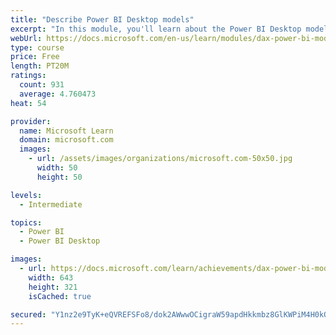 ```yaml
---
title: "Describe Power BI Desktop models"
excerpt: "In this module, you'll learn about the Power BI Desktop model structure, star schema design basics, analytics queries, and report visual configuration. This module provides a strong foundation on which you can learn to optimize model designs and add model calculations."
webUrl: https://docs.microsoft.com/en-us/learn/modules/dax-power-bi-models/
type: course
price: Free
length: PT20M
ratings:
  count: 931
  average: 4.760473
heat: 54

provider:
  name: Microsoft Learn
  domain: microsoft.com
  images:
    - url: /assets/images/organizations/microsoft.com-50x50.jpg
      width: 50
      height: 50

levels:
  - Intermediate

topics:
  - Power BI
  - Power BI Desktop

images:
  - url: https://docs.microsoft.com/learn/achievements/dax-power-bi-models-social.png
    width: 643
    height: 321
    isCached: true

secured: "Y1nz2e9TyK+eQVREFSFo8/dok2AWwwOCigraW59apdHkkmbz8GlKWPiM4H0kOtd4LiKvcwBN95IRtSY+DgPIlCqLZcRZr+pQfwTl3xY5dfrmRFZTbvpUAP8N0D1lVZuLBin7P/Ly8LruTvhzWiEq2z89cPQJMG1ZisAh4e57Nfg09BdaOZQQ6fSlZS323KjqzYWEokDdRIkdCY2j38U3EpgFBSje/m3jsLYmEC0VC2JW0MutGb3IEjMCfQ4jEJ3EIt4Z05ImA+VC9lw4W+xdD1ymiwB8gHk3R6kKsxKGomi1FngLWNkL2BCzbE1ltV2rLl7KfVUM979pqVDKBmTsnB6yfc+xlvaDfCWM+VsklziW/MwhHz0b9g7iMXCDtJorLCHQ28vSdC6mFtzdn3rsXolBtHwwhSLGOtp9/+gh9W0=;XrTXj7b9l8/dyuQwX8kf+A=="
---
```


